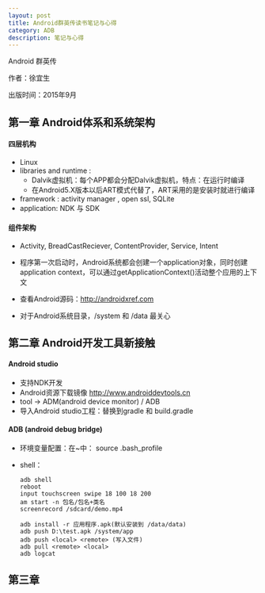 ```yaml
---
layout: post
title: Android群英传读书笔记与心得
category: ADB
description: 笔记与心得
---
```


Android 群英传

作者：徐宜生

出版时间：2015年9月

## 第一章 Android体系和系统架构

#### 四层机构

- Linux 
- libraries and runtime : 
  - Dalvik虚拟机：每个APP都会分配Dalvik虚拟机，特点：在运行时编译
  - 在Android5.X版本以后ART模式代替了，ART采用的是安装时就进行编译
- framework : activity manager , open ssl, SQLite
- application: NDK 与 SDK

#### 组件架构

- Activity, BreadCastReciever, ContentProvider, Service, Intent


- 程序第一次启动时，Android系统都会创建一个application对象，同时创建application context，可以通过getApplicationContext()活动整个应用的上下文
- 查看Android源码：http://androidxref.com
- 对于Android系统目录，/system 和 /data 最关心

## 第二章 Android开发工具新接触

#### Android studio

- 支持NDK开发
- Android资源下载镜像 http://www.androiddevtools.cn
- tool -> ADM(android device monitor) / ADB
- 导入Android studio工程：替换到gradle 和 build.gradle

#### ADB (android debug bridge)

- 环境变量配置：在~中： source .bash_profile

- shell：

  ```
  adb shell
  reboot
  input touchscreen swipe 18 100 18 200
  am start -n 包名/包名+类名
  screenrecord /sdcard/demo.mp4 

  adb install -r 应用程序.apk(默认安装到 /data/data)
  adb push D:\test.apk /system/app
  adb push <local> <remote> (写入文件)
  adb pull <remote> <local>
  adb logcat
  ```

## 第三章





